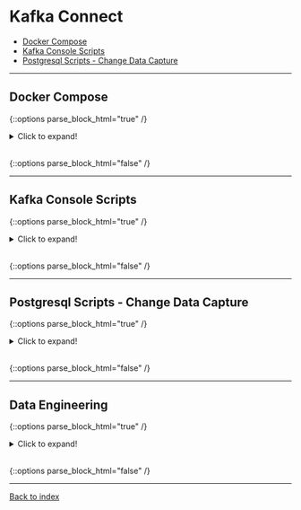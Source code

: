 # Kafka Connect
  * [Docker Compose](#docker-compose)
  * [Kafka Console Scripts](#kafka-console-scripts)
  * [Postgresql Scripts - Change Data Capture](#postgresql-scripts---change-data-capture)

----

## Docker Compose

{::options parse_block_html="true" /}

<details><summary markdown="span">Click to expand!</summary>

```bash
# Restart Kafka Connect (after installing connector)
docker-compose -f docker-compose-connect.yml -p connect restart kafka-connect
```
</details>
<br/>

{::options parse_block_html="false" /}

----

## Kafka Console Scripts

{::options parse_block_html="true" /}

<details><summary markdown="span">Click to expand!</summary>
 
Go to kafka console (terminal).  
If you are using docker, type `docker exec -it [kafka-container-name] bash`  
For container name, you can get it by typing `docker ps`    
 
```bash
# CSV Employee
kafka-console-consumer.sh --bootstrap-server localhost:9092 --from-beginning --topic t-spooldir-csv-demo
kafka-consumer-groups.sh --bootstrap-server localhost:9092 --list
kafka-consumer-groups.sh --bootstrap-server localhost:9092 --group [group-id] --describe


# Change Data Capture - Legacy Modernization
kafka-topics.sh --bootstrap-server localhost:9092 --list
kafka-console-consumer.sh --bootstrap-server localhost:9092 --topic t-cdc-finance.public.fin_invoices --from-beginning
kafka-console-consumer.sh --bootstrap-server localhost:9092 --topic t-cdc-marketing.public.mkt_promotions --from-beginning
kafka-console-consumer.sh --bootstrap-server localhost:9092 --topic t-cdc-marketing.public.mkt_sales --from-beginning


# Data Engineering
kafka-console-consumer.sh --bootstrap-server localhost:9092 --from-beginning --topic t-person-address-postgresql
kafka-console-consumer.sh --bootstrap-server localhost:9092 --from-beginning --topic t-person-address-http
kafka-topics.sh --bootstrap-server localhost:9092 --create --partitions 1 --replication-factor 1 --topic t-person-address-custom
kafka-console-consumer.sh --bootstrap-server localhost:9092 --topic t-person-address-custom


# Kafka Stream & Kafka Connect
kafka-console-consumer.sh --bootstrap-server localhost:9092 --from-beginning --topic t-person-address-postgresql --property print.key=true
kafka-console-consumer.sh --bootstrap-server localhost:9092 --from-beginning --topic t-person-address-http --property print.key=true
kafka-console-consumer.sh --bootstrap-server localhost:9092 --from-beginning --topic t-person-address-custom --property print.key=true
kafka-console-consumer.sh --bootstrap-server localhost:9092 --from-beginning --topic t-person-address-target --property print.key=true
```
</details>
<br/>

{::options parse_block_html="false" /}

----

## Postgresql Scripts - Change Data Capture

{::options parse_block_html="true" /}

<details><summary markdown="span">Click to expand!</summary>

- DDL (create table) scripts available as part of docker-compose, on folder `postgresql/docker-entrypoint-initdb.d`
- To alter replica identity, use these statements

```sql
ALTER TABLE public.fin_invoices REPLICA IDENTITY FULL;
ALTER TABLE public.mkt_promotions  REPLICA IDENTITY FULL;
ALTER TABLE public.mkt_sales REPLICA IDENTITY FULL;
```
- To create `kafka_fin_invoices`, use these statements

```sql
DROP TABLE IF EXISTS kafka_fin_invoices ;

CREATE TABLE IF NOT EXISTS kafka_fin_invoices (
	invoice_id INT PRIMARY KEY,
	invoice_amount INT,
	invoice_currency VARCHAR(3),
	invoice_number VARCHAR(50),
	invoice_date DATE
);
```
</details>
<br/>

{::options parse_block_html="false" /}

----

## Data Engineering

{::options parse_block_html="true" /}

<details><summary markdown="span">Click to expand!</summary>

- DDL (create table) scripts available as part of docker-compose, on folder `postgresql/docker-entrypoint-initdb.d`
- To alter replica identity, use these statements

```sql
ALTER TABLE public.fin_invoices REPLICA IDENTITY FULL;
ALTER TABLE public.mkt_promotions  REPLICA IDENTITY FULL;
ALTER TABLE public.mkt_sales REPLICA IDENTITY FULL;
```
- To create `kafka_fin_invoices`, use these statements

```sql
DROP TABLE IF EXISTS kafka_fin_invoices ;

CREATE TABLE IF NOT EXISTS kafka_fin_invoices (
	invoice_id INT PRIMARY KEY,
	invoice_amount INT,
	invoice_currency VARCHAR(3),
	invoice_number VARCHAR(50),
	invoice_date DATE
);
```
</details>
<br/>

{::options parse_block_html="false" /}

----

[Back to index](/spring-kafka-bootcamp)
